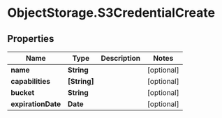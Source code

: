 # ObjectStorage.S3CredentialCreate

## Properties

Name | Type | Description | Notes
------------ | ------------- | ------------- | -------------
**name** | **String** |  | [optional] 
**capabilities** | **[String]** |  | [optional] 
**bucket** | **String** |  | [optional] 
**expirationDate** | **Date** |  | [optional] 



